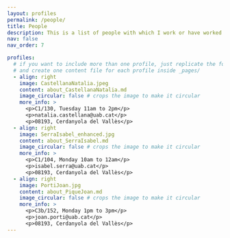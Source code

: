 ```yaml
---
layout: profiles
permalink: /people/
title: People
description: This is a list of people with which I work or have worked in the past. This page helps to get to know them better as well as explain some of their work. If you wish to contact any of my references, please seek my permission first. I appreciate your understanding in maintaining their privacy.
nav: false
nav_order: 7

profiles:
  # if you want to include more than one profile, just replicate the following block
  # and create one content file for each profile inside _pages/
  - align: right
    image: CastellanaNatalia.jpeg
    content: about_CastellanaNatalia.md
    image_circular: false # crops the image to make it circular
    more_info: >
      <p>C1/130, Tuesday 11am to 2pm</p>
      <p>natalia.castellana@uab.cat</p>
      <p>08193, Cerdanyola del Vallès</p>
  - align: right
    image: SerraIsabel_enhanced.jpg
    content: about_SerraIsabel.md
    image_circular: false # crops the image to make it circular
    more_info: >
      <p>C1/104, Monday 10am to 12am</p>
      <p>isabel.serra@uab.cat</p>
      <p>08193, Cerdanyola del Vallès</p>
  - align: right
    image: PortiJoan.jpg
    content: about_PiqueJoan.md
    image_circular: false # crops the image to make it circular
    more_info: >
      <p>C3b/152, Monday 1pm to 3pm</p>
      <p>joan.porti@uab.cat</p>
      <p>08193, Cerdanyola del Vallès</p>
---
```


